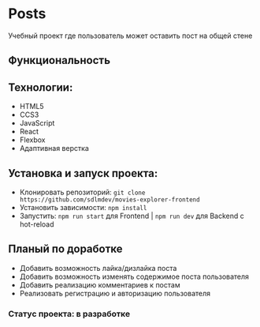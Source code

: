 # Posts
Учебный проект где пользователь может оставить пост на общей стене

## Функциональность

## Технологии:
* HTML5
* CCS3
* JavaScript
* React
* Flexbox
* Адаптивная верстка

## Установка и запуск проекта:
* Клонировать репозиторий: `git clone https://github.com/sdlmdev/movies-explorer-frontend`
* Установить зависимости: `npm install`
* Запустить: `npm run start` для Frontend | `npm run dev` для Backend с hot-reload

## Планый по доработке
* Добавить возможность лайка/дизлайка поста
* Добавить возможность изменять содержимое поста пользователя
* Добавить реализацию комментариев к постам
* Реализовать регистрацию и авторизацию пользователя

### Статус проекта: в разработке